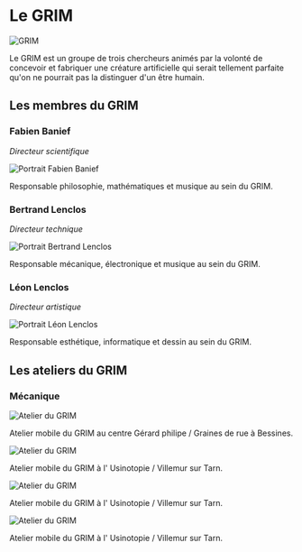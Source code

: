 # Le GRIM

![GRIM](/ressources/photos/GRIM_3_SMALL.jpg)

Le GRIM est un groupe de trois chercheurs animés par la volonté de concevoir et fabriquer une créature artificielle qui serait tellement parfaite qu'on ne pourrait pas la distinguer d'un être humain.

## Les membres du GRIM

### Fabien Banief

*Directeur scientifique*

![Portrait Fabien Banief](/ressources/photos/FABIEN_2_SMALL.jpg)

Responsable philosophie, mathématiques et musique au sein du GRIM.

### Bertrand Lenclos

*Directeur technique*

![Portrait Bertrand Lenclos](/ressources/photos/BERTRAND_1_SMALL.jpg)

Responsable mécanique, électronique et musique au sein du GRIM.

### Léon Lenclos

*Directeur artistique*

![Portrait Léon Lenclos](/ressources/photos/LEON_1_SMALL.jpg)

Responsable esthétique, informatique et dessin au sein du GRIM.




## Les ateliers du GRIM

### Mécanique

![Atelier du GRIM](/ressources/photos/GRIM_2_SMALL.jpg)

Atelier mobile du GRIM au centre Gérard philipe / Graines de rue à Bessines.

![Atelier du GRIM](/ressources/photos/otto_leon.JPG)

Atelier mobile du GRIM à l' Usinotopie / Villemur sur Tarn.

![Atelier du GRIM](/ressources/photos/BERTRAND_3_SMALL.jpg)

Atelier mobile du GRIM à l' Usinotopie / Villemur sur Tarn.

![Atelier du GRIM](/ressources/photos/FABIEN_4_SMALL.jpg)

Atelier mobile du GRIM à l' Usinotopie / Villemur sur Tarn.


